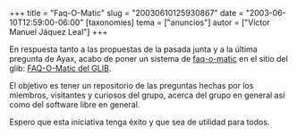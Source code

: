 +++
title = "Faq-O-Matic"
slug = "20030610125930867"
date = "2003-06-10T12:59:00-06:00"
[taxonomies]
tema = ["anuncios"]
autor = ["Víctor Manuel Jáquez Leal"]
+++

En respuesta tanto a las propuestas de la pasada junta y a la última
pregunta de Ayax, acabo de poner un sistema de
[faq-o-matic](http://faqomatic.sourceforge.net/fom-serve/cache/1.html)
en el sitio del glib: [FAQ-O-Matic del GLIB](/cgi-bin/fom).

El objetivo es tener un repositorio de las preguntas hechas por los
miembros, visitantes y curiosos del grupo, acerca del grupo en general
así como del software libre en general.

Espero que esta iniciativa tenga éxito y que sea de utilidad para todos.

